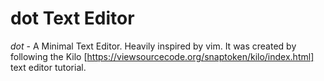 # dot Text Editor
*dot* - A Minimal Text Editor. Heavily inspired by vim. It was created by following the Kilo [https://viewsourcecode.org/snaptoken/kilo/index.html] text editor tutorial.
